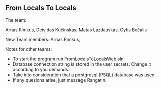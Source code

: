 From Locals To Locals
--------------------------------------------------------------------------------------

The team:

Arnas Rimkus, Deividas Kučinskas, Matas Lazdauskas, Gytis Bečalis

New Team members:
Arnas Rimkus, 

Notes for other teams:
  - To start the program run FromLocalsToLocalsWeb.sln
  - Database connection string is stored in the user secrets. Change it according to you demands. 
  - Take into consideration that a postgresql (PSQL) database was used.
  - If any quesions arise, just message Rangatin.
  
